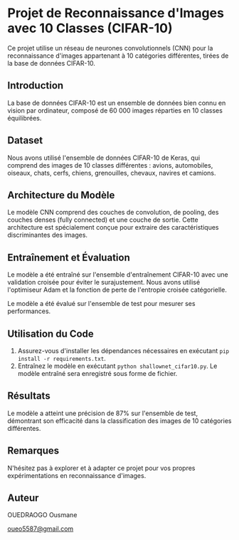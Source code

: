 # Projet de Reconnaissance d'Images avec 10 Classes (CIFAR-10)

Ce projet utilise un réseau de neurones convolutionnels (CNN) pour la reconnaissance d'images appartenant à 10 catégories différentes, tirées de la base de données CIFAR-10.

## Introduction

La base de données CIFAR-10 est un ensemble de données bien connu en vision par ordinateur, composé de 60 000 images réparties en 10 classes équilibrées.

## Dataset

Nous avons utilisé l'ensemble de données CIFAR-10 de Keras, qui comprend des images de 10 classes différentes : avions, automobiles, oiseaux, chats, cerfs, chiens, grenouilles, chevaux, navires et camions.

## Architecture du Modèle

Le modèle CNN comprend des couches de convolution, de pooling, des couches denses (fully connected) et une couche de sortie. Cette architecture est spécialement conçue pour extraire des caractéristiques discriminantes des images.

## Entraînement et Évaluation

Le modèle a été entraîné sur l'ensemble d'entraînement CIFAR-10 avec une validation croisée pour éviter le surajustement. Nous avons utilisé l'optimiseur Adam et la fonction de perte de l'entropie croisée catégorielle.

Le modèle a été évalué sur l'ensemble de test pour mesurer ses performances.

## Utilisation du Code

1. Assurez-vous d'installer les dépendances nécessaires en exécutant `pip install -r requirements.txt`.
2. Entraînez le modèle en exécutant `python shallownet_cifar10.py`. Le modèle entraîné sera enregistré sous forme de fichier.


## Résultats

Le modèle a atteint une précision de 87% sur l'ensemble de test, démontrant son efficacité dans la classification des images de 10 catégories différentes.

## Remarques

N'hésitez pas à explorer et à adapter ce projet pour vos propres expérimentations en reconnaissance d'images.

## Auteur

OUEDRAOGO Ousmane

oueo5587@gmail.com


